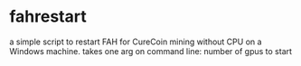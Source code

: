 fahrestart
==========

a simple script to restart FAH for CureCoin mining without CPU on a Windows machine.
takes one arg on command line: number of gpus to start
